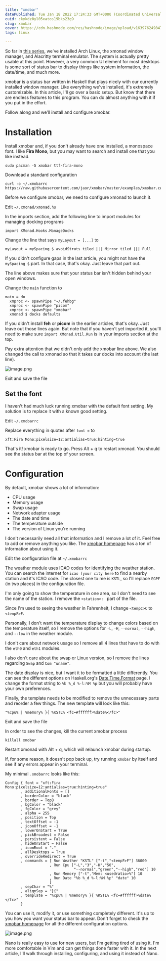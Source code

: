 ```yaml
---
title: "xmobar"
datePublished: Tue Jan 18 2022 17:24:33 GMT+0000 (Coordinated Universal Time)
cuid: ckykdz0yl05xatos19bks23g9
slug: xmobar
cover: https://cdn.hashnode.com/res/hashnode/image/upload/v1639762498470/KXf6Jn0Wq.png
tags: linux

---
```


So far in [this series](https://travishorn.com/series/arch-linux), we've installed Arch Linux, the xmonad window manager, and Alacritty terminal emulator. The system is actually pretty usable at this point. However, a very common UI element for most desktops is some sort of status bar to display things like system information, the date/time, and much more.

xmobar is a status bar written in Haskell that plays nicely with our currently installed window manager. Like everything we've installed, it's extremely customizable. In this article, I'll go over a basic setup. But know that there are endless features to this program. You can do almost anything with it if you put in the effort.

Follow along and we'll install and configure xmobar.

# Installation

Install xmobar and, if you don't already have one installed, a monospace font. I like **Fira Mono**, but you may want to search and install one that you like instead.

```
sudo pacman -S xmobar ttf-fira-mono
```

Download a standard configuration

```
curl -o ~/.xmobarrc https://raw.githubusercontent.com/jaor/xmobar/master/examples/xmobar.config
```

Before we configure xmobar, we need to configure xmonad to launch it.

Edit `~/.xmonad/xmonad.hs`

In the imports section, add the following line to import modules for managing docking programs

```
import XMonad.Hooks.ManageDocks
```

Change the line that says `myLayout = [...]` to

```
myLayout = mySpacing $ avoidStruts tiled ||| Mirror tiled ||| Full
```

If you didn't configure gaps in the last article, you might not have the `mySpacing $` part. In that case, that's okay. Just leave that part out.

The line above makes sure that your status bar isn't hidden behind your open windows.

Change the `main` function to

```
main = do
  xmproc <- spawnPipe "~/.fehbg"
  xmproc <- spawnPipe "picom"
  xmproc <- spawnPipe "xmobar"
  xmonad $ docks defaults
```

If you didn't install **feh** or **picom** in the earlier articles, that's okay. Just leave out those lines again. But note that if you haven't yet imported it, you'll need to make sure `import XMonad.Util.Run` is in your imports section at the top.

Pay extra attention that we didn't only add the xmobar line above. We also changed the call to xmonad so that it takes our docks into account (the last line).

![image.png](https://cdn.hashnode.com/res/hashnode/image/upload/v1639761196091/nR6KurIvT.png)

Exit and save the file

## Set the font

I haven't had much luck running xmobar with the default font setting. My solution is to replace it with a known good setting.

Edit `~/.xmobarrc`

Replace everything in quotes after `font =` to

```
xft:Fira Mono:pixelsize=12:antialias=true:hinting=true
```

That's it! xmobar is ready to go. Press Alt + q to restart xmonad. You should see the status bar at the top of your screen.

# Configuration

By default, xmobar shows a lot of information:
 - CPU usage
 - Memory usage
 - Swap usage
 - Network adapter usage
 - The date and time
 - The temperature outside
 - The version of Linux you're running

I don't necessarily need all that information and I remove a lot of it. Feel free to add or remove anything you like. The [xmobar homepage](https://xmobar.org/) has a ton of information about using it.

Edit the configuration file at `~/.xmobarrc`

The weather module uses ICAO codes for identifying the weather station. You can search the internet for `icao [your city here` to find a nearby station and it's ICAO code. The closest one to me is `KSTL`, so I'll replace `EGPF` (in two places) in the configuration file.

I'm only going to show the temperature in one area, so I don't need to see the name of the station. I remove the `<station>: ` part of the file.

Since I'm used to seeing the weather in Fahrenheit, I change `<tempC>C` to `<tempF>F`.

Personally, I don't want the temperature display to change colors based on the temperature itself, so I remove the options for `-L`, `-H`, `--normal`, `--high`, and `--low` in the weather module.

I don't care about network usage so I remove all 4 lines that have to do with the `eth0` and `eth1` modules.

I also don't care about the swap or Linux version, so I remove the lines regarding `Swap` and `Com "uname"`.

The date display is nice, but I want it to be formatted a little differently. You can see the different options on Haskell.org's [Date.Time.Format](https://hackage.haskell.org/package/time-1.13/docs/Data-Time-Format.html) page. I change the format string to `%b %_d %-l:%M %p` but you will probably have your own preferences.

Finally, the template needs to be modified to remove the unnecessary parts and reorder a few things. The new template will look like this:

```
"%cpu% | %memory% }{ %KSTL% <fc=#ffffff>%date%</fc>"
```

Exit and save the file

In order to see the changes, kill the current xmobar process

```
killall xmobar
```

Restart xmonad with Alt + q, which will relaunch xmobar during startup.

If, for some reason, it doesn't pop back up, try running `xmobar` by itself and see if any errors appear in your terminal.

My minimal `.xmobarrc` looks like this:

```
Config { font = "xft:Fira Mono:pixelsize=12:antialias=true:hinting=true"
       , additionalFonts = []
       , borderColor = "black"
       , border = TopB
       , bgColor = "black"
       , fgColor = "grey"
       , alpha = 255
       , position = Top
       , textOffset = -1
       , iconOffset = -1
       , lowerOnStart = True
       , pickBroadest = False
       , persistent = False
       , hideOnStart = False
       , iconRoot = "."
       , allDesktops = True
       , overrideRedirect = True
       , commands = [ Run Weather "KSTL" ["-t","<tempF>F"] 36000
                    , Run Cpu ["-L","3","-H","50",
                               "--normal","green","--high","red"] 10
                    , Run Memory ["-t","Mem: <usedratio>%"] 10
                    , Run Date "%b %_d %-l:%M %p" "date" 10
                    ]
       , sepChar = "%"
       , alignSep = "}{"
       , template = "%cpu% | %memory% }{ %KSTL% <fc=#ffffff>%date%</fc>"
       }
```

You can use it, modify it, or use something completely different. It's up to you how you want your status bar to appear. Don't forget to check the [xmobar homepage](https://xmobar.org/) for all the different configuration options.

![image.png](https://cdn.hashnode.com/res/hashnode/image/upload/v1639761573968/YsK8VjgZr.png)

Nano is really easy to use for new users, but I'm getting tired of using it. I'm more comfortable in Vim and can get things done faster with it. In the next article, I'll walk through installing, configuring, and using it instead of Nano.